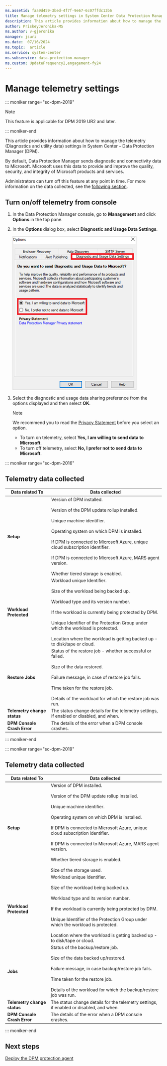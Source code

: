 ```yaml
---
ms.assetid: faa9d459-3bed-4f7f-9e67-6c07ffdc13b6
title: Manage telemetry settings in System Center Data Protection Manager
description: This article provides information about how to manage the telemetry settings in System Center DPM
author: PriskeyJeronika-MS
ms.author: v-gjeronika
manager: jsuri
ms.date:  07/16/2024
ms.topic:  article
ms.service: system-center
ms.subservice: data-protection-manager
ms.custom: UpdateFrequency2,engagement-fy24
---
```


# Manage telemetry settings

::: moniker range="sc-dpm-2019"

> [!NOTE]
> This feature is applicable for DPM 2019 UR2 and later.

::: moniker-end

This article provides information about how to manage the telemetry (Diagnostics and utility data) settings in System Center – Data Protection Manager (DPM).

By default, Data Protection Manager sends diagnostic and connectivity data to Microsoft. Microsoft uses this data to provide and improve the quality, security, and integrity of Microsoft products and services.

Administrators can turn off this feature at any point in time. For more information on the data collected, see the [following section](#telemetry-data-collected).

## Turn on/off telemetry from console

1. In the Data Protection Manager console, go to **Management** and click **Options** in the top pane.
2. In the **Options** dialog box, select **Diagnostic and Usage Data Settings**.

    ![Screenshot showing console telemetry options.](./media/telemetry/telemetry-options.png)

3. Select the diagnostic and usage data sharing preference from the options displayed and then select **OK**.

    > [!NOTE]
    > We recommend you to read the [Privacy Statement](https://privacy.microsoft.com/privacystatement) before you select an option.
    > - To turn on telemetry, select **Yes, I am willing to send data to Microsoft**.
    > - To turn off telemetry, select **No, I prefer not to send data to Microsoft**.

::: moniker range="sc-dpm-2016"

## Telemetry data collected

| **Data related To** | **Data collected** |
| --- | --- |
| **Setup** | Version of DPM installed. <br /><br />Version of the DPM update rollup installed. <br /><br /> Unique machine identifier. <br /><br /> Operating system on which DPM is installed. <br /><br /> If DPM is connected to Microsoft Azure, unique cloud subscription identifier.<br /><br /> If DPM is connected to Microsoft Azure, MARS agent version.<br /><br /> Whether tiered storage is enabled. |
| **Workload Protected** | Workload unique Identifier. <br /><br />Size of the workload being backed up. <br /><br />Workload type and its version number. <br /><br />If the workload is currently being protected by DPM. <br /><br />Unique Identifier of the Protection Group under which the workload is protected.<br /><br /> Location where the workload is getting backed up - to disk/tape or cloud.|
| **Restore Jobs** | Status of the restore job - whether successful or failed. <br /><br />Size of the data restored. <br /><br />Failure message, in case of restore job fails.<br /><br />Time taken for the restore job.<br /><br />Details of the workload for which the restore job was run. |
| **Telemetry change status** | The status change details for the telemetry settings, if enabled or disabled, and when. |
| **DPM Console Crash Error** | The details of the error when a DPM console crashes.|

::: moniker-end

::: moniker range="sc-dpm-2019"

## Telemetry data collected

| **Data related To** | **Data collected** |
| --- | --- |
| **Setup** | Version of DPM installed. <br /><br />Version of the DPM update rollup installed. <br /><br /> Unique machine identifier. <br /><br /> Operating system on which DPM is installed. <br /><br /> If DPM is connected to Microsoft Azure, unique cloud subscription identifier.<br /><br /> If DPM is connected to Microsoft Azure, MARS agent version.<br /><br /> Whether tiered storage is enabled. <br /><br /> Size of the storage used. |
| **Workload Protected** | Workload unique Identifier. <br /><br />Size of the workload being backed up. <br /><br />Workload type and its version number. <br /><br />If the workload is currently being protected by DPM. <br /><br />Unique Identifier of the Protection Group under which the workload is protected.<br /><br /> Location where the workload is getting backed up - to disk/tape or cloud.|
| **Jobs** | Status of the backup/restore job. <br /><br /> Size of the data backed up/restored. <br /><br />Failure message, in case backup/restore job fails.<br /><br /> Time taken for the restore job.<br /><br />Details of the workload for which the backup/restore job was run. |
| **Telemetry change status** | The status change details for the telemetry settings, if enabled or disabled, and when. |
| **DPM Console Crash Error** | The details of the error when a DPM console crashes.|

::: moniker-end

## Next steps

[Deploy the DPM protection agent](deploy-dpm-protection-agent.md)
